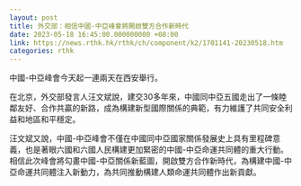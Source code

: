 ```yaml
---
layout: post
title: 外交部：相信中國-中亞峰會將開啟雙方合作新時代
date: 2023-05-18 16:45:00.000000000 +08:00
link: https://news.rthk.hk/rthk/ch/component/k2/1701141-20230518.htm
categories: rthk
---
```


中國-中亞峰會今天起一連兩天在西安舉行。

在北京，外交部發言人汪文斌說，建交30多年來，中國同中亞五國走出了一條睦鄰友好、合作共贏的新路，成為構建新型國際關係的典範，有力維護了共同安全利益和地區和平穩定。

汪文斌又說，中國-中亞峰會不僅在中國同中亞國家關係發展史上具有里程碑意義，也是著眼六國和六國人民構建更加緊密的中國-中亞命運共同體的重大行動。相信此次峰會將勾畫中國-中亞關係新藍圖，開啟雙方合作新時代，為構建中國-中亞命運共同體注入新動力，為共同推動構建人類命運共同體作出新貢獻。
